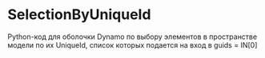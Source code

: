 # SelectionByUniqueId

Python-код для оболочки Dynamo по выбору элементов в пространстве модели по их UniqueId, список которых подается на вход в guids = IN[0]
